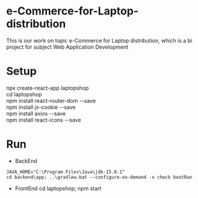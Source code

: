 # e-Commerce-for-Laptop-distribution
This is our work on topic e-Commerce for Laptop distribution, which is a bi project for subject Web Application Development


# Setup
npx create-react-app laptopshop \
cd laptopshop \
npm install react-router-dom --save \
npm install js-cookie --save \
npm install axios --save \
npm install react-icons --save

# Run
* BackEnd

```
JAVA_HOME="C:\Program Files\Java\jdk-15.0.1"
cd backend\app; ..\gradlew.bat --configure-on-demand -x check bootRun
```

* FrontEnd
cd laptopshop; npm start